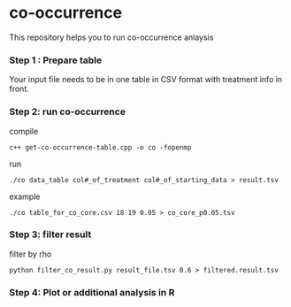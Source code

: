 # co-occurrence
This repository helps you to run co-occurrence anlaysis

### Step 1 : Prepare table
Your input file needs to be in one table in CSV format with treatment info in front.

### Step 2: run co-occurrence 
compile
```
c++ get-co-occurrence-table.cpp -o co -fopenmp
```

run
```
./co data_table col#_of_treatment col#_of_starting_data > result.tsv
```
example
```
./co table_for_co_core.csv 18 19 0.05 > co_core_p0.05.tsv
```

### Step 3: filter result
filter by rho
```
python filter_co_result.py result_file.tsv 0.6 > filtered.result.tsv
```
### Step 4: Plot or additional analysis in R
